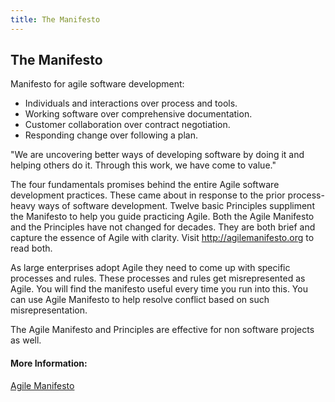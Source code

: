 ```yaml
---
title: The Manifesto
---
```

## The Manifesto

Manifesto for agile software development: 
  - Individuals and interactions over process and tools.
  - Working software over comprehensive documentation.
  - Customer collaboration over contract negotiation.
  - Responding change over following a plan.

"We are uncovering better ways of developing software by doing it and helping others do it. Through this work, we have come to value."

The four fundamentals promises behind the entire Agile software development practices. These came about in response to the prior process-heavy ways of software development. Twelve basic Principles suppliment the Manifesto to help you guide practicing Agile. Both the Agile Manifesto and the Principles have not changed for decades. They are both brief and capture the essence of Agile with clarity. Visit http://agilemanifesto.org to read both. 

As large enterprises adopt Agile they need to come up with specific processes and rules. These processes and rules get misrepresented as Agile. You will find the manifesto useful every time you run into this. You can use Agile Manifesto to help resolve conflict based on such misrepresentation. 

The Agile Manifesto and Principles are effective for non software projects as well. 


#### More Information:

[Agile Manifesto](http://agilemanifesto.org/)
